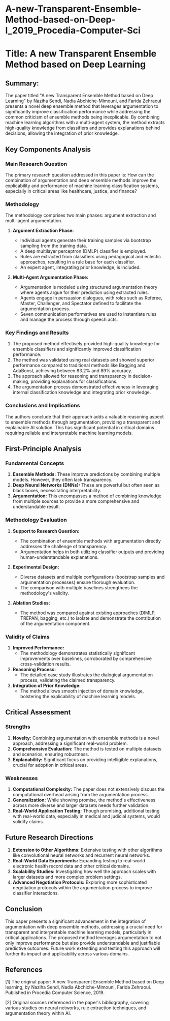 # A-new-Transparent-Ensemble-Method-based-on-Deep-l_2019_Procedia-Computer-Sci

# Title: A new Transparent Ensemble Method based on Deep Learning

## Summary:
The paper titled "A new Transparent Ensemble Method based on Deep Learning" by Naziha Sendi, Nadia Abchiche-Mimouni, and Farida Zehraoui presents a novel deep ensemble method that leverages argumentation to significantly improve classification performance while addressing the common criticism of ensemble methods being inexplicable. By combining machine learning algorithms with a multi-agent system, the method extracts high-quality knowledge from classifiers and provides explanations behind decisions, allowing the integration of prior knowledge.

## Key Components Analysis

### Main Research Question
The primary research question addressed in this paper is: How can the combination of argumentation and deep ensemble methods improve the explicability and performance of machine learning classification systems, especially in critical areas like healthcare, justice, and finance?

### Methodology
The methodology comprises two main phases: argument extraction and multi-agent argumentation.

1. **Argument Extraction Phase:**
   - Individual agents generate their training samples via bootstrap sampling from the training data.
   - A deep multilayer perceptron (DMLP) classifier is employed.
   - Rules are extracted from classifiers using pedagogical and eclectic approaches, resulting in a rule base for each classifier.
   - An expert agent, integrating prior knowledge, is included.

2. **Multi-Agent Argumentation Phase:**
   - Argumentation is modeled using structured argumentation theory where agents argue for their prediction using extracted rules.
   - Agents engage in persuasion dialogues, with roles such as Referee, Master, Challenger, and Spectator defined to facilitate the argumentation process.
   - Seven communication performatives are used to instantiate rules and manage the process through speech acts.

### Key Findings and Results
1. The proposed method effectively provided high-quality knowledge for ensemble classifiers and significantly improved classification performance.
2. The method was validated using real datasets and showed superior performance compared to traditional methods like Bagging and AdaBoost, achieving between 83.2% and 89% accuracy.
3. The approach allowed for reasoning and transparency in decision-making, providing explanations for classifications.
4. The argumentation process demonstrated effectiveness in leveraging internal classification knowledge and integrating prior knowledge.

### Conclusions and Implications
The authors conclude that their approach adds a valuable reasoning aspect to ensemble methods through argumentation, providing a transparent and explainable AI solution. This has significant potential in critical domains requiring reliable and interpretable machine learning models.

## First-Principle Analysis

### Fundamental Concepts
1. **Ensemble Methods:** These improve predictions by combining multiple models. However, they often lack transparency.
2. **Deep Neural Networks (DNNs):** These are powerful but often seen as black boxes, necessitating interpretability.
3. **Argumentation:** This encompasses a method of combining knowledge from multiple sources to provide a more comprehensive and understandable result.

### Methodology Evaluation
1. **Support to Research Question:**
   - The combination of ensemble methods with argumentation directly addresses the challenge of transparency.
   - Argumentation helps in both utilizing classifier outputs and providing human-understandable explanations.
  
2. **Experimental Design:**
   - Diverse datasets and multiple configurations (bootstrap samples and argumentation processes) ensure thorough evaluation.
   - The comparison with multiple baselines strengthens the methodology's validity.

3. **Ablation Studies:**
   - The method was compared against existing approaches (DIMLP, TREPAN, bagging, etc.) to isolate and demonstrate the contribution of the argumentation component.

### Validity of Claims
1. **Improved Performance:**
   - The methodology demonstrates statistically significant improvements over baselines, corroborated by comprehensive cross-validation results.
2. **Reasoning Process:**
   - The detailed case study illustrates the dialogical argumentation process, validating the claimed transparency.
3. **Integration of Prior Knowledge:**
   - The method allows smooth injection of domain knowledge, bolstering the explicability of machine learning models.

## Critical Assessment

### Strengths
1. **Novelty:** Combining argumentation with ensemble methods is a novel approach, addressing a significant real-world problem.
2. **Comprehensive Evaluation:** The method is tested on multiple datasets and scenarios, ensuring robustness.
3. **Explanability:** Significant focus on providing intelligible explanations, crucial for adoption in critical areas.

### Weaknesses
1. **Computational Complexity:** The paper does not extensively discuss the computational overhead arising from the argumentation process.
2. **Generalization:** While showing promise, the method's effectiveness across more diverse and larger datasets needs further validation.
3. **Real-World Application Testing:** Though promising, additional testing with real-world data, especially in medical and judicial systems, would solidify claims.

## Future Research Directions
1. **Extension to Other Algorithms:** Extensive testing with other algorithms like convolutional neural networks and recurrent neural networks.
2. **Real-World Data Experiments:** Expanding testing to real-world electronic health record data and other critical domains.
3. **Scalability Studies:** Investigating how well the approach scales with larger datasets and more complex problem settings.
4. **Advanced Negotiation Protocols:** Exploring more sophisticated negotiation protocols within the argumentation process to improve classifier interactions.

## Conclusion
This paper presents a significant advancement in the integration of argumentation with deep ensemble methods, addressing a crucial need for transparent and interpretable machine learning models, particularly in critical applications. The proposed method leverages argumentation to not only improve performance but also provide understandable and justifiable predictive outcomes. Future work extending and testing this approach will further its impact and applicability across various domains.

## References
[1] The original paper: A new Transparent Ensemble Method based on Deep learning, by Naziha Sendi, Nadia Abchiche-Mimouni, Farida Zehraoui. Published in Procedia Computer Science, 2019.

[2] Original sources referenced in the paper's bibliography, covering various studies on neural networks, rule extraction techniques, and argumentation theory within AI.